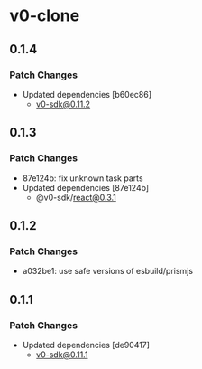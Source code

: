 # v0-clone

## 0.1.4

### Patch Changes

- Updated dependencies [b60ec86]
  - v0-sdk@0.11.2

## 0.1.3

### Patch Changes

- 87e124b: fix unknown task parts
- Updated dependencies [87e124b]
  - @v0-sdk/react@0.3.1

## 0.1.2

### Patch Changes

- a032be1: use safe versions of esbuild/prismjs

## 0.1.1

### Patch Changes

- Updated dependencies [de90417]
  - v0-sdk@0.11.1
